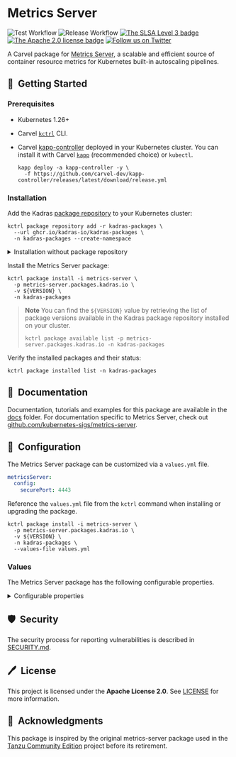 # Metrics Server

![Test Workflow](https://github.com/kadras-io/package-for-kpack/actions/workflows/test.yml/badge.svg)
![Release Workflow](https://github.com/kadras-io/package-for-kpack/actions/workflows/release.yml/badge.svg)
[![The SLSA Level 3 badge](https://slsa.dev/images/gh-badge-level3.svg)](https://slsa.dev/spec/v1.0/levels)
[![The Apache 2.0 license badge](https://img.shields.io/badge/License-Apache_2.0-blue.svg)](https://opensource.org/licenses/Apache-2.0)
[![Follow us on Twitter](https://img.shields.io/static/v1?label=Twitter&message=Follow&color=1DA1F2)](https://twitter.com/kadrasIO)

A Carvel package for [Metrics Server](https://github.com/kubernetes-sigs/metrics-server), a scalable and efficient source of container resource metrics for Kubernetes built-in autoscaling pipelines.

## 🚀&nbsp; Getting Started

### Prerequisites

* Kubernetes 1.26+
* Carvel [`kctrl`](https://carvel.dev/kapp-controller/docs/latest/install/#installing-kapp-controller-cli-kctrl) CLI.
* Carvel [kapp-controller](https://carvel.dev/kapp-controller) deployed in your Kubernetes cluster. You can install it with Carvel [`kapp`](https://carvel.dev/kapp/docs/latest/install) (recommended choice) or `kubectl`.

  ```shell
  kapp deploy -a kapp-controller -y \
    -f https://github.com/carvel-dev/kapp-controller/releases/latest/download/release.yml
  ```

### Installation

Add the Kadras [package repository](https://github.com/kadras-io/kadras-packages) to your Kubernetes cluster:

  ```shell
  kctrl package repository add -r kadras-packages \
    --url ghcr.io/kadras-io/kadras-packages \
    -n kadras-packages --create-namespace
  ```

<details><summary>Installation without package repository</summary>
The recommended way of installing the Metrics Server package is via the Kadras <a href="https://github.com/kadras-io/kadras-packages">package repository</a>. If you prefer not using the repository, you can add the package definition directly using <a href="https://carvel.dev/kapp/docs/latest/install"><code>kapp</code></a> or <code>kubectl</code>.

  ```shell
  kubectl create namespace kadras-packages
  kapp deploy -a metrics-server-package -n kadras-packages -y \
    -f https://github.com/kadras-io/package-for-metrics-server/releases/latest/download/metadata.yml \
    -f https://github.com/kadras-io/package-for-metrics-server/releases/latest/download/package.yml
  ```
</details>

Install the Metrics Server package:

  ```shell
  kctrl package install -i metrics-server \
    -p metrics-server.packages.kadras.io \
    -v ${VERSION} \
    -n kadras-packages
  ```

> **Note**
> You can find the `${VERSION}` value by retrieving the list of package versions available in the Kadras package repository installed on your cluster.
> 
>   ```shell
>   kctrl package available list -p metrics-server.packages.kadras.io -n kadras-packages
>   ```

Verify the installed packages and their status:

  ```shell
  kctrl package installed list -n kadras-packages
  ```

## 📙&nbsp; Documentation

Documentation, tutorials and examples for this package are available in the [docs](docs) folder.
For documentation specific to Metrics Server, check out [github.com/kubernetes-sigs/metrics-server](https://github.com/kubernetes-sigs/metrics-server).

## 🎯&nbsp; Configuration

The Metrics Server package can be customized via a `values.yml` file.

  ```yaml
  metricsServer:
    config:
      securePort: 4443
  ```

Reference the `values.yml` file from the `kctrl` command when installing or upgrading the package.

  ```shell
  kctrl package install -i metrics-server \
    -p metrics-server.packages.kadras.io \
    -v ${VERSION} \
    -n kadras-packages \
    --values-file values.yml
  ```

### Values

The Metrics Server package has the following configurable properties.

<details><summary>Configurable properties</summary>

| Value | Required/Optional | Description |
|-------|-------------------|-------------|
| `metricsServer.createNamespace` | Optional | Whether to create namespace specified for metrics-server. Default value is `true`. |
| `metricsServer.namespace` | Optional | The namespace value used by older templates, will be overwriten if top level namespace is present, kept for backward compatibility. Default value is `null`. |
| `metricsServer.config.securePort` | Optional | TThe HTTPS secure port used by metrics-server. Default: `4443`. |
| `metricsServer.config.updateStrategy` | Optional | TThe update strategy of the metrics-server deployment. Default: `RollingUpdate` |
| `metricsServer.config.probe.failureThreshold` | Optional | Probe failureThreshold of metrics-server deployment. Default: `3`. |
| `metricsServer.config.probe.periodSeconds` | Optional | Probe period of metrics-server deployment. Default: `10` . |
| `metricsServer.config.apiServiceInsecureTLS`| Optional | Whether to enable insecure TLS for metrics-server api service. Default: `True`. |

</details>

## 🛡️&nbsp; Security

The security process for reporting vulnerabilities is described in [SECURITY.md](SECURITY.md).

## 🖊️&nbsp; License

This project is licensed under the **Apache License 2.0**. See [LICENSE](LICENSE) for more information.

## 🙏&nbsp; Acknowledgments

This package is inspired by the original metrics-server package used in the [Tanzu Community Edition](https://github.com/vmware-tanzu/community-edition) project before its retirement.
